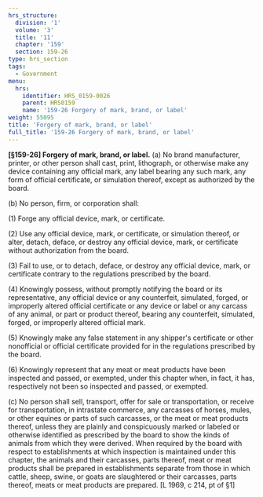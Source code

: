 ```yaml
---
hrs_structure:
  division: '1'
  volume: '3'
  title: '11'
  chapter: '159'
  section: 159-26
type: hrs_section
tags:
  - Government
menu:
  hrs:
    identifier: HRS_0159-0026
    parent: HRS0159
    name: '159-26 Forgery of mark, brand, or label'
weight: 55095
title: 'Forgery of mark, brand, or label'
full_title: '159-26 Forgery of mark, brand, or label'
---
```

**[§159-26] Forgery of mark, brand, or label.** (a) No brand manufacturer, printer, or other person shall cast, print, lithograph, or otherwise make any device containing any official mark, any label bearing any such mark, any form of official certificate, or simulation thereof, except as authorized by the board.

(b) No person, firm, or corporation shall:

(1) Forge any official device, mark, or certificate.

(2) Use any official device, mark, or certificate, or simulation thereof, or alter, detach, deface, or destroy any official device, mark, or certificate without authorization from the board.

(3) Fail to use, or to detach, deface, or destroy any official device, mark, or certificate contrary to the regulations prescribed by the board.

(4) Knowingly possess, without promptly notifying the board or its representative, any official device or any counterfeit, simulated, forged, or improperly altered official certificate or any device or label or any carcass of any animal, or part or product thereof, bearing any counterfeit, simulated, forged, or improperly altered official mark.

(5) Knowingly make any false statement in any shipper's certificate or other nonofficial or official certificate provided for in the regulations prescribed by the board.

(6) Knowingly represent that any meat or meat products have been inspected and passed, or exempted, under this chapter when, in fact, it has, respectively not been so inspected and passed, or exempted.

(c) No person shall sell, transport, offer for sale or transportation, or receive for transportation, in intrastate commerce, any carcasses of horses, mules, or other equines or parts of such carcasses, or the meat or meat products thereof, unless they are plainly and conspicuously marked or labeled or otherwise identified as prescribed by the board to show the kinds of animals from which they were derived. When required by the board with respect to establishments at which inspection is maintained under this chapter, the animals and their carcasses, parts thereof, meat or meat products shall be prepared in establishments separate from those in which cattle, sheep, swine, or goats are slaughtered or their carcasses, parts thereof, meats or meat products are prepared. [L 1969, c 214, pt of §1]